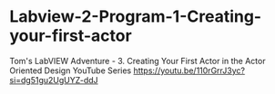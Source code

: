 # Labview-2-Program-1-Creating-your-first-actor
Tom's LabVIEW Adventure - 3. Creating Your First Actor in the Actor Oriented Design YouTube Series
https://youtu.be/110rGrrJ3yc?si=dg51gu2UgUYZ-ddJ



